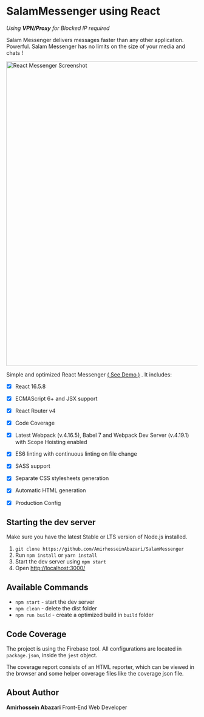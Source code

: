 # SalamMessenger using React

<i>Using <strong>VPN/Proxy</strong> for Blocked IP required</i>

Salam Messenger delivers messages faster than any other application. Powerful. Salam Messenger has no limits on the size of your media and chats !


<img width="800" alt="React Messenger Screenshot" src="https://media.discordapp.net/attachments/762383336994766938/907380464938000444/Screenshot_145.png?width=1358&height=779"/>

Simple and optimized React Messenger [( See Demo )](https://ammessenger.netlify.app/) . It includes: 


- [x] React 16.5.8
- [x] ECMAScript 6+ and JSX support
- [x] React Router v4
- [x] Code Coverage
- [x] Latest Webpack (v.4.16.5), Babel 7 and Webpack Dev Server (v.4.19.1) with Scope Hoisting enabled
- [x] ES6 linting with continuous linting on file change
- [x] SASS support
- [x] Separate CSS stylesheets generation
- [x] Automatic HTML generation
- [x] Production Config


## Starting the dev server

Make sure you have the latest Stable or LTS version of Node.js installed.

1. `git clone https://github.com/AmirhosseinAbazari/SalamMessenger`
2. Run `npm install` or `yarn install`
3. Start the dev server using `npm start`
4. Open [http://localhost:3000/](http://localhost:3000/)


## Available Commands

- `npm start` - start the dev server
- `npm clean` - delete the dist folder
- `npm run build` - create a optimized build in `build` folder

## Code Coverage

The project is using the Firebase tool. All configurations are located in `package.json`, inside the `jest` object.

The coverage report consists of an HTML reporter, which can be viewed in the browser and some helper coverage files like the coverage json file.

## About Author

<strong>Amirhossein Abazari</strong> Front-End Web Developer
